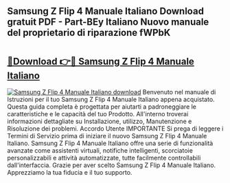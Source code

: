 ## Samsung Z Flip 4 Manuale Italiano Download gratuit PDF - Part-BEy Italiano Nuovo manuale del proprietario di riparazione fWPbK

# <h2><a href="http://dffid8i.blite.top/?on=Samsung+Z+Flip+4+Manuale+Italiano">🔗Download 👉🔴 Samsung Z Flip 4 Manuale Italiano</a></h2>

[![Samsung Z Flip 4 Manuale Italiano download](https://i.imgur.com/lujVjoI.png)](http://dffid8i.blite.top/?on=Samsung+Z+Flip+4+Manuale+Italiano)
Benvenuto nel manuale di Istruzioni per il tuo Samsung Z Flip 4 Manuale Italiano appena acquistato. Questa guida completa è progettata per aiutarti a padroneggiare le caratteristiche e le capacità del tuo Prodotto. All'interno troverai informazioni dettagliate su Installazione, utilizzo, Manutenzione e Risoluzione dei problemi. Accordo Utente IMPORTANTE Si prega di leggere i Termini di Servizio prima di iniziare il nuovo Samsung Z Flip 4 Manuale Italiano. Samsung Z Flip 4 Manuale Italiano offre una serie di funzionalità avanzate come assistenti virtuali, notifiche intelligenti, scorciatoie personalizzabili e attività automatizzate, tutte facilmente controllabili dall'interfaccia. Grazie per aver scelto Samsung Z Flip 4 Manuale Italiano. Apprezziamo la tua fiducia e il tuo supporto.
